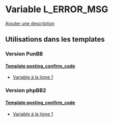 # Variable L_ERROR_MSG
[Ajouter une description](https://fa-tvars.appspot.com/var/L_ERROR_MSG)

## Utilisations dans les templates

### Version PunBB

#### [Template posting_confirm_code](punbb/posting_confirm_code.md)
* [Variable &agrave; la ligne 1](../punbb/posting_confirm_code.tpl#L1)

### Version phpBB2

#### [Template posting_confirm_code](subsilver/posting_confirm_code.md)
* [Variable &agrave; la ligne 1](../subsilver/posting_confirm_code.tpl#L1)
